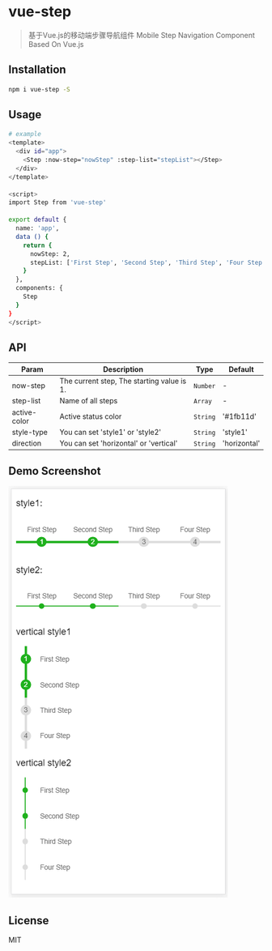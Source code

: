 # vue-step

> 基于Vue.js的移动端步骤导航组件 Mobile Step Navigation Component Based On Vue.js

## Installation

``` bash
npm i vue-step -S
```

## Usage
``` bash
# example
<template>
  <div id="app">
    <Step :now-step="nowStep" :step-list="stepList"></Step>
  </div>
</template>

<script>
import Step from 'vue-step'

export default {
  name: 'app',
  data () {
    return {
      nowStep: 2,
      stepList: ['First Step', 'Second Step', 'Third Step', 'Four Step']
    }
  },
  components: {
    Step
  }
}
</script>
```
## API

| Param     | Description       | Type     | Default |
| --------- | ----------------- | -------- | ------- |
| now-step  | The current step, The starting value is 1.  | `Number` | -       |
| step-list | Name of all steps | `Array`  | -       |
| active-color | Active status color | `String`  | '#1fb11d'       |
| style-type | You can set 'style1' or 'style2' | `String`  | 'style1'       |
| direction | You can set 'horizontal' or 'vertical' | `String`  | 'horizontal'       |

## Demo Screenshot

![Demo Screenshot](./screenshot/demo.png)

## License
MIT